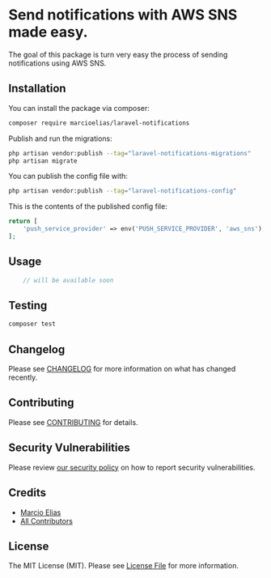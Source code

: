 # Send notifications with AWS SNS made easy.

The goal of this package is turn very easy the process of sending notifications using AWS SNS. 

## Installation

You can install the package via composer:

```bash
composer require marcioelias/laravel-notifications
```

Publish and run the migrations:

```bash
php artisan vendor:publish --tag="laravel-notifications-migrations"
php artisan migrate
```

You can publish the config file with:

```bash
php artisan vendor:publish --tag="laravel-notifications-config"
```

This is the contents of the published config file:

```php
return [
    'push_service_provider' => env('PUSH_SERVICE_PROVIDER', 'aws_sns'),
];
```

## Usage

```php
    // will be available soon
```

## Testing

```bash
composer test
```

## Changelog

Please see [CHANGELOG](CHANGELOG.md) for more information on what has changed recently.

## Contributing

Please see [CONTRIBUTING](CONTRIBUTING.md) for details.

## Security Vulnerabilities

Please review [our security policy](../../security/policy) on how to report security vulnerabilities.

## Credits

- [Marcio Elias](https://github.com/marcioelias)
- [All Contributors](../../contributors)

## License

The MIT License (MIT). Please see [License File](LICENSE.md) for more information.

